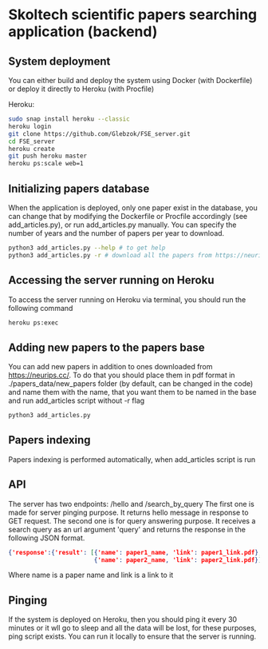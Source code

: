 # Skoltech scientific papers searching application (backend)


## System deployment
You can either build and deploy the system using Docker (with Dockerfile) or deploy it directly to Heroku (with Procfile)

Heroku:
```bash
sudo snap install heroku --classic
heroku login
git clone https://github.com/Glebzok/FSE_server.git
cd FSE_server
heroku create
git push heroku master
heroku ps:scale web=1
```

## Initializing papers database
When the application is deployed, only one paper exist in the database, you can change that by modifying the Dockerfile
or Procfile accordingly (see add_articles.py), or run add_articles.py manually.
You can specify the number of years and the number of papers per year to download.
```bash
python3 add_articles.py --help # to get help
python3 add_articles.py -r # download all the papers from https://neurips.cc/
```

## Accessing the server running on Heroku
To access the server running on Heroku via terminal, you should run the following command
```bash
heroku ps:exec
```

## Adding new papers to the papers base
You can add new papers in addition to ones downloaded from https://neurips.cc/.
To do that you should place them in pdf format in ./papers_data/new_papers folder (by default, can be changed in the code)
and name them with the name, that you want them to be named in the base and run add_articles script without -r flag 
```bash
python3 add_articles.py
```

## Papers indexing
Papers indexing is performed automatically, when add_articles script is run

## API
The server has two endpoints: /hello and /search_by_query
The first one is made for server pinging purpose. It returns hello message in response to GET request.
The second one is for query answering purpose. It receives a search query as an url argument 'query' and returns
the response in the following JSON format.

```json
{'response':{'result': [{'name': paper1_name, 'link': paper1_link.pdf}, 
                        {'name': paper2_name, 'link': paper2_link.pdf}]}}
``` 
Where name is a paper name and link is a link to it

## Pinging
If the system is deployed on Heroku, then you should ping it every 30 minutes or it wll go to sleep and all the data
will be lost, for these purposes, ping script exists. You can run it locally to ensure that the server is running. 
